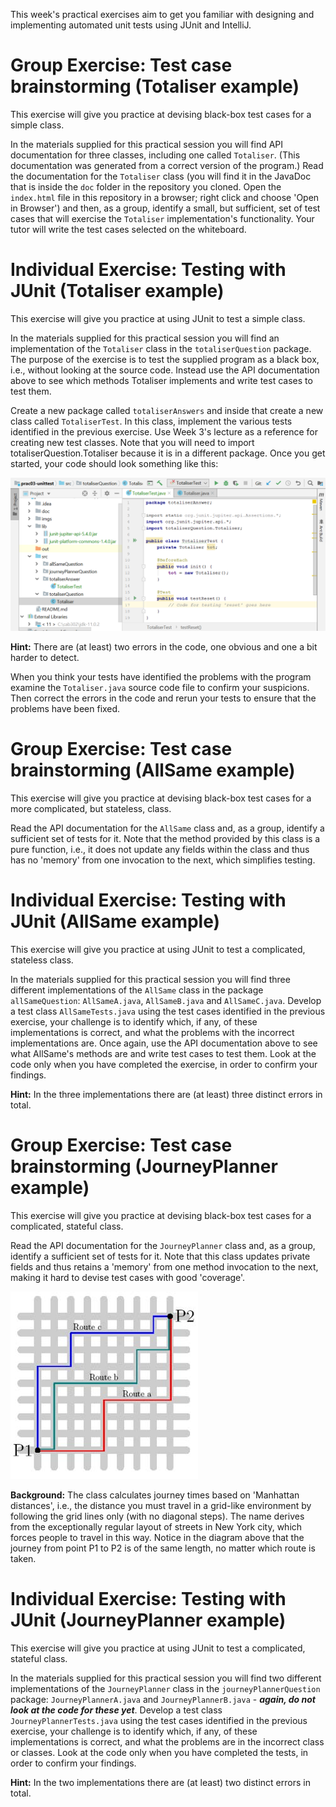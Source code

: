 This week's practical exercises aim to get you familiar with designing and implementing automated unit tests using JUnit and IntelliJ.

# Group Exercise: Test case brainstorming (Totaliser example)

This exercise will give you practice at devising black-box test cases for a simple class.

In the materials supplied for this practical session you will find API documentation for three classes, including one called `Totaliser`. (This documentation was generated from a correct version of the program.) Read the documentation for the `Totaliser` class (you will find it in the JavaDoc that is inside the `doc` folder in the repository you cloned. Open the `index.html` file in this repository in a browser; right click and choose 'Open in Browser') and then, as a group, identify a small, but sufficient, set of test cases that will exercise the `Totaliser` implementation's functionality. Your tutor will write the test cases selected on the whiteboard.

# Individual Exercise: Testing with JUnit (Totaliser example)

This exercise will give you practice at using JUnit to test a simple class.

In the materials supplied for this practical session you will find an implementation of the `Totaliser` class in the `totaliserQuestion` package. The purpose of the exercise is to test the supplied program as a black box, i.e., without looking at the source code. Instead use the API documentation above to see which methods Totaliser implements and write test cases to test them.

Create a new package called `totaliserAnswers` and inside that create a new class called `TotaliserTest`. In this class, implement the various tests identified in the previous exercise. Use Week 3's lecture as a reference for creating new test classes. Note that you will need to import totaliserQuestion.Totaliser because it is in a different package. Once you get started, your code should look something like this:

![Beginning of test class for Totaliser](imgs/testclass.png "Beginning of test class for Totaliser")

**Hint:** There are (at least) two errors in the code, one obvious and one a bit harder to detect.

When you think your tests have identified the problems with the program examine the `Totaliser.java` source code file to confirm your suspicions. Then correct the errors in the code and rerun your tests to ensure that the problems have been fixed.

# Group Exercise: Test case brainstorming (AllSame example)

This exercise will give you practice at devising black-box test cases for a more complicated, but stateless, class.

Read the API documentation for the `AllSame` class and, as a group, identify a sufficient set of tests for it. Note that the method provided by this class is a pure function, i.e., it does not update any fields within the class and thus has no 'memory' from one invocation to the next, which simplifies testing.

# Individual Exercise: Testing with JUnit (AllSame example)

This exercise will give you practice at using JUnit to test a complicated, stateless class.

In the materials supplied for this practical session you will find three different
implementations of the `AllSame` class in the package `allSameQuestion`: `AllSameA.java`, `AllSameB.java` and `AllSameC.java`. Develop a test class `AllSameTests.java` using the test cases identified in the previous exercise, your challenge is to identify which, if any, of these implementations is correct, and what the problems with the incorrect implementations are. Once again, use the API documentation above to see what AllSame's methods are and write test cases to test them. Look at the code only when you have completed the exercise, in order to confirm your findings.

**Hint:** In the three implementations there are (at least) three distinct errors in total.

# Group Exercise: Test case brainstorming (JourneyPlanner example)

This exercise will give you practice at devising black-box test cases for a complicated, stateful class.

Read the API documentation for the `JourneyPlanner` class and, as a group, identify a sufficient set of tests for it. Note that this class updates private fields and thus retains a 'memory' from one method invocation to the next, making it hard to devise test cases with good 'coverage'.

![Manhattan distances example](imgs/blocks.png "Manhattan distances example")

**Background:** The class calculates journey times based on 'Manhattan distances', i.e., the distance you must travel in a grid-like environment by following the grid lines only (with no diagonal steps). The name derives from the exceptionally regular layout of streets in New York city, which forces people to travel in this way. Notice in the diagram above that the journey from point P1 to P2 is of the same length, no matter which route is taken.

# Individual Exercise: Testing with JUnit (JourneyPlanner example)

This exercise will give you practice at using JUnit to test a complicated, stateful class.

In the materials supplied for this practical session you will find two different implementations of the `JourneyPlanner` class in the `journeyPlannerQuestion` package: `JourneyPlannerA.java` and `JourneyPlannerB.java` - ***again, do not look at the code for these yet***.  Develop a test class `JourneyPlannerTests.java` using the test cases identified in the previous exercise, your challenge is to identify which, if any, of these implementations is correct, and what the problems are in the incorrect class or classes. Look at the code only when you have completed the tests, in order to confirm your findings.

**Hint:** In the two implementations there are (at least) two distinct errors in total.
